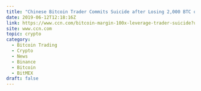 ```yaml
---
title: "Chinese Bitcoin Trader Commits Suicide after Losing 2,000 BTC on 100x Leverage Bet"
date: 2019-06-12T12:18:16Z
link: https://www.ccn.com/bitcoin-margin-100x-leverage-trader-suicide?utm_medium=RSS&utm_source=hune
site: www.ccn.com
topic: crypto
category:
  - Bitcoin Trading
  - Crypto
  - News
  - Binance
  - Bitcoin
  - BitMEX
draft: false
---
```

